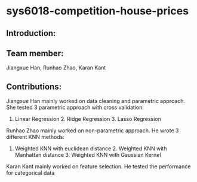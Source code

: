# sys6018-competition-house-prices

## Introduction:
## 

## Team member:
Jiangxue Han, Runhao Zhao, Karan Kant

## Contributions:
Jiangxue Han mainly worked on data cleaning and parametric approach.
She tested 3 parametric approach with cross validation:
1. Linear Regression 2. Ridge Regression 3. Lasso Regression
 
Runhao Zhao mainly worked on non-parametric approach. 
He wrote 3 different KNN methods: 
1. Weighted KNN with euclidean distance  2. Weighted KNN with Manhattan distance  3. Weighted KNN with Gaussian Kernel

Karan Kant mainly worked on feature selection.
He tested the performance for categorical data
